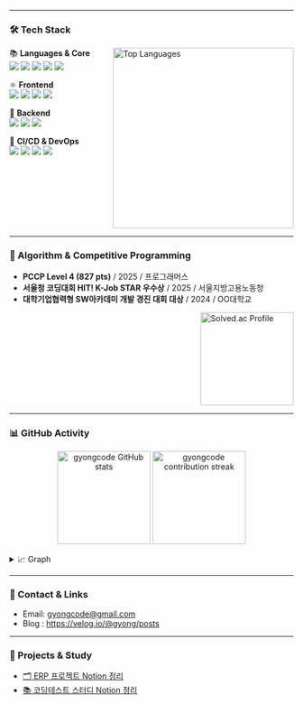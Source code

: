 <!-- Wave Header -->



</div>



---

### 🛠 Tech Stack


<img align="right" src="https://github-readme-stats.vercel.app/api/top-langs/?username=gyongcode&layout=compact&theme=blue_navy&hide_border=true" width="320" alt="Top Languages" />

📚 **Languages & Core**
<br>
<img src="https://img.shields.io/badge/Java-007396?style=for-the-badge&logo=openjdk&logoColor=white" />
<img src="https://img.shields.io/badge/Python-3776AB?style=for-the-badge&logo=python&logoColor=white" />
<img src="https://img.shields.io/badge/C-00599C?style=for-the-badge&logo=c&logoColor=white" />
<img src="https://img.shields.io/badge/C%2B%2B-00599C?style=for-the-badge&logo=c%2B%2B&logoColor=white" />
<img src="https://img.shields.io/badge/JavaScript-F7DF1E?style=for-the-badge&logo=javascript&logoColor=222222" />

⚛️ **Frontend**
<br>
<img src="https://img.shields.io/badge/HTML5-E34F26?style=for-the-badge&logo=html5&logoColor=white" />
<img src="https://img.shields.io/badge/JavaScript-F7DF1E?style=for-the-badge&logo=javascript&logoColor=222222" />
<img src="https://img.shields.io/badge/React-61DAFB?style=for-the-badge&logo=react&logoColor=222222" />
<img src="https://img.shields.io/badge/Next.js-000000?style=for-the-badge&logo=nextdotjs&logoColor=white" />

🌱 **Backend**
<br>
<img src="https://img.shields.io/badge/Spring%20Boot-6DB33F?style=for-the-badge&logo=springboot&logoColor=white" />
<img src="https://img.shields.io/badge/Spring%20Cloud-6DB33F?style=for-the-badge&logo=spring&logoColor=white" />
<img src="https://img.shields.io/badge/MSA-FF6B6B?style=for-the-badge&logo=cloudsmith&logoColor=white" />

🚀 **CI/CD & DevOps**
<br>
<img src="https://img.shields.io/badge/Docker-2496ED?style=for-the-badge&logo=docker&logoColor=white" />
<img src="https://img.shields.io/badge/Kubernetes-326CE5?style=for-the-badge&logo=kubernetes&logoColor=white" />
<img src="https://img.shields.io/badge/Jenkins-D24939?style=for-the-badge&logo=jenkins&logoColor=white" />
<img src="https://img.shields.io/badge/ArgoCD-EF7B4D?style=for-the-badge&logo=argo&logoColor=white" />


<br clear="both"/>

---

### 🧠 Algorithm & Competitive Programming

- **PCCP Level 4 (827 pts)** / 2025 / 프로그래머스
- **서울청 코딩대회 HIT! K-Job STAR 우수상** / 2025 / 서울지방고용노동청
- **대학기업협력형 SW아카데미 개발 경진 대회 대상** / 2024 / OO대학교

<a href="https://solved.ac/gyongcode/">
  <img align="right" src="http://mazassumnida.wtf/api/v2/generate_badge?boj=gyongcode" alt="Solved.ac Profile" height="165"/>
</a>



<br clear="right"/>

---

### 📊 GitHub Activity

<p align="center">
  <img 
    src="https://github-readme-stats.vercel.app/api?username=gyongcode&show_icons=true&theme=blue_navy&rank_icon=github&hide_border=true" 
    height="165" 
    alt="gyongcode GitHub stats" />
  <img 
    src="https://streak-stats.demolab.com?user=gyongcode&theme=blue-navy&hide_border=true" 
    height="165" 
    alt="gyongcode contribution streak" />
</p>

<details>
  <summary>📈 Graph</summary>
  <p align="center">
    <img 
      src="https://github-readme-activity-graph.vercel.app/graph?username=gyongcode&theme=tokyo-night&hide_border=true&area=true" 
      alt="Commit activity graph" />
  </p>
</details>

---




### 💬 Contact & Links

- Email:  gyongcode@gmail.com
- Blog :  https://velog.io/@gyong/posts

---

### 📁 Projects & Study

- [🗂️ ERP 프로젝트 Notion 정리](https://mountainous-sweatshirt-503.notion.site/ea8e3c4f7e0a49c6abb05603eb343a91?pvs=73)
- [📚 코딩테스트 스터디 Notion 정리](https://mountainous-sweatshirt-503.notion.site/ea8e3c4f7e0a49c6abb05603eb343a91)



